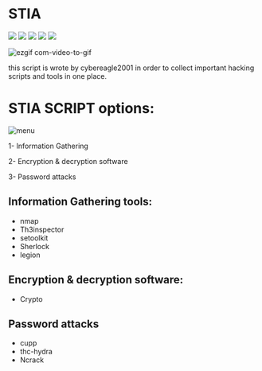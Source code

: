 # STIA

  <a target="_blank" href="LICENSE" title="License: MIT"><img src="https://img.shields.io/badge/License-MIT-blue.svg"></a>
  <a target="_blank" href="Version" title="Version"><img src="https://img.shields.io/badge/version-0.2-GREEN"></a>
  <a target="_blank" href="Language" title="Language"><img src="https://img.shields.io/badge/language-perl-RED"></a>
  <a target="_blank" href="Language" title="Language"><img src="https://img.shields.io/badge/language-python3-BLUE"></a>
  <a target="_blank" href="Language" title="Language"><img src="https://img.shields.io/badge/language-bash-GREEN"></a>
  
![ezgif com-video-to-gif](https://user-images.githubusercontent.com/63789665/80873462-37fddd80-8ca8-11ea-9255-b12bff7167bb.gif)

this script is wrote by cybereagle2001 in order to collect important hacking scripts and tools in one place.
# STIA SCRIPT options: 

![menu](https://user-images.githubusercontent.com/63789665/82462622-55ee7f00-9aab-11ea-95a8-ed044dc16827.png)

1- Information Gathering

2- Encryption & decryption software

3- Password attacks

## Information Gathering tools:

* nmap
* Th3inspector
* setoolkit
* Sherlock
* legion

## Encryption & decryption software:

* Crypto

## Password attacks

* cupp
* thc-hydra
* Ncrack
